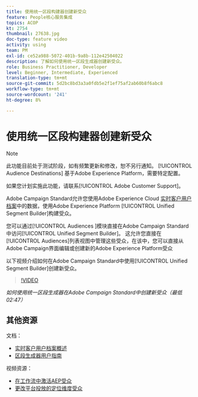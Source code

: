 ```yaml
---
title: 使用统一区段构建器创建新受众
feature: People核心服务集成
topics: ACOP
kt: 2754
thumbnail: 27638.jpg
doc-type: feature video
activity: using
team: PM
exl-id: ce52a988-5072-401b-9a8b-112e42504022
description: 了解如何使用统一区段生成器创建新受众。
role: Business Practitioner, Developer
level: Beginner, Intermediate, Experienced
translation-type: tm+mt
source-git-commit: 5d2bc8bd3a3a0fdb5e2f1ef75af2ab60b8f6abc8
workflow-type: tm+mt
source-wordcount: '241'
ht-degree: 8%

---
```


# 使用统一区段构建器创建新受众

>[!NOTE]
>
>此功能目前处于测试阶段，如有频繁更新和修改，恕不另行通知。 [!UICONTROL Audience Destinations] 基于Adobe Experience Platform，需要特定配置。
>
>如果您计划实施此功能，请联系[!UICONTROL Adobe Customer Support]。

Adobe Campaign Standard允许您使用Adobe Experience Cloud [实时客户用户档案](https://docs.adobe.com/content/help/en/platform-learn/tutorials/profiles/understanding-the-real-time-customer-profile.html)中的数据，使用Adobe Experience Platform [!UICONTROL Unified Segment Builder]构建受众。

您可以通过[!UICONTROL Audiences ]模块直接在Adobe Campaign Standard中访问[!UICONTROL Unified Segment Builder]。 这允许您直接在[!UICONTROL Audiences]列表视图中管理这些受众，在该中，您可以直接从Adobe Campaign界面编辑或创建新的Adobe Experience Platform受众

以下视频介绍如何在Adobe Campaign Standard中使用[!UICONTROL Unified Segment Builder]创建新受众。

>[!VIDEO](https://video.tv.adobe.com/v/27638?quality=12)

*如何使用统一区段生成器在Adobe Campaign Standard中创建新受众（最低02:47）*

## 其他资源

文档：

* [实时客户用户档案概述](https://www.adobe.io/apis/experienceplatform/home/profile-identity-segmentation/profile-identity-segmentation-services.html#!api-specification/markdown/narrative/technical_overview/unified_profile_architectural_overview/unified_profile_architectural_overview.md)
* [区段生成器用户指南](https://www.adobe.io/apis/experienceplatform/home/profile-identity-segmentation/profile-identity-segmentation-services.html#!api-specification/markdown/narrative/technical_overview/segmentation/segment-builder-guide.md)

视频资源：

* [在工作流中激活AEP受众](/help/profiles-and-audiences/audience-destinations/activating-aep-audiences.md)
* [更改平台投放的定位维度受众](/help/profiles-and-audiences/audience-destinations/changing-targeting-dimension.md)
